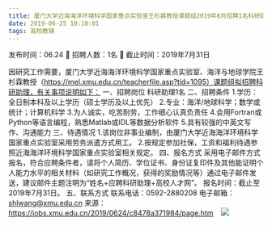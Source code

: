 ```yaml
---
title: 厦门大学近海海洋环境科学国家重点实验室王杉霖教授课题组2019年6月招聘1名科研助理启事
date: 2019-06-25 10:10:01
tags: 高校教辅
---
```

发布时间：06.24   🌟   招聘人数：1名   🌈   截止时间：2019年7月31日
<!-- more -->
因研究工作需要，厦门大学近海海洋环境科学国家重点实验室、海洋与地球学院王杉霖教授（https://mel.xmu.edu.cn/teacherfile.asp?tid=1095）课题组拟招聘科研助理，有关事项说明如下：
一、招聘岗位
科研助理1名
二、招聘条件
1.学历：全日制本科及以上学历（硕士学历及以上优先）
2.专业：海洋/地球科学；数学或统计；计算机科学
3.为人诚实，吃苦耐劳，工作细心认真负责任
4.会用Fortran或Python等语言编程，熟悉Matlab或IDL等数据分析软件
5.具有较强的中英文写作、沟通能力
三、待遇情况
1.该岗位非事业编制，由厦门大学近海海洋环境科学国家重点实验室采用劳务派遣方式用工。
2.按规定参加社保，工资和福利待遇参照近海海洋环境科学国家重点实验室相关规定。
四、报名方式
采用电子邮件方式报名，符合应聘条件者，请将个人简历、学位证书、身份证复印件及其他能证明个人能力水平的相关材料（如研究工作概况，获得的奖励情况等）通过电子邮件发送，建议邮件主题注明为“姓名+应聘科研助理+高校人才网”。
报名时间：截止至2019年7月31日。
五、联系方式
联系电话：0592-2880208
电子邮箱：shlwang@xmu.edu.cn
来源：
https://jobs.xmu.edu.cn/2019/0624/c8478a371984/page.htm
 
 ![](https://cdn.weiweiblog.cn/20181015134814.png)